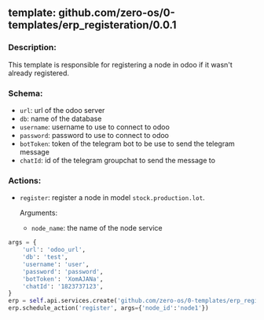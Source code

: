 ## template: github.com/zero-os/0-templates/erp_registeration/0.0.1

### Description:
This template is responsible for registering a node in odoo if it wasn't already registered.

### Schema:
- `url`: url of the odoo server
- `db`: name of the database
- `username`: username to use to connect to odoo
- `password`: password to use to connect to odoo
- `botToken`: token of the telegram bot to be use to send the telegram message
- `chatId`: id of the telegram groupchat to send the message to


### Actions:
- `register`: register a node in model `stock.production.lot`.
    
    Arguments:
    - `node_name`: the name of the node service 

```python
args = {
    'url': 'odoo_url',
    'db': 'test',
    'username': 'user',
    'password': 'password',
    'botToken': 'XomAJANa',
    'chatId': '1823737123',
}
erp = self.api.services.create('github.com/zero-os/0-templates/erp_registeration/0.0.1', 'erp', args)
erp.schedule_action('register', args={'node_id':'node1'})
```